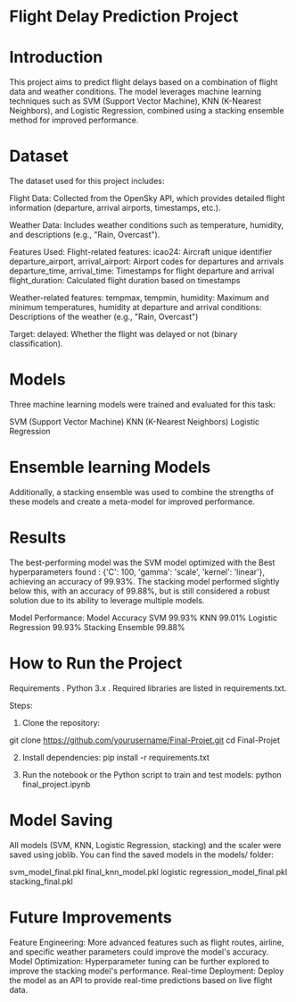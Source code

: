 # Flight Delay Prediction Project

#  Introduction
This project aims to predict flight delays based on a combination of flight data and weather conditions. The model leverages machine learning techniques such as SVM (Support Vector Machine), KNN (K-Nearest Neighbors), and Logistic Regression, combined using a stacking ensemble method for improved performance.

# Dataset
The dataset used for this project includes:

Flight Data: Collected from the OpenSky API, which provides detailed flight information (departure, arrival airports, timestamps, etc.).

Weather Data: Includes weather conditions such as temperature, humidity, and descriptions (e.g., "Rain, Overcast").

Features Used:
Flight-related features:
icao24: Aircraft unique identifier
departure_airport, arrival_airport: Airport codes for departures and arrivals
departure_time, arrival_time: Timestamps for flight departure and arrival
flight_duration: Calculated flight duration based on timestamps

Weather-related features:
tempmax, tempmin, humidity: Maximum and minimum temperatures, humidity at departure and arrival
conditions: Descriptions of the weather (e.g., "Rain, Overcast")

Target:
delayed: Whether the flight was delayed or not (binary classification).

# Models
Three machine learning models were trained and evaluated for this task:

SVM (Support Vector Machine)
KNN (K-Nearest Neighbors)
Logistic Regression

# Ensemble learning Models
Additionally, a stacking ensemble was used to combine the strengths of these models and create a meta-model for improved performance.

# Results
The best-performing model was the SVM model  optimized with the Best hyperparameters found :  {'C': 100, 'gamma': 'scale', 'kernel': 'linear'}, achieving an accuracy of 99.93%. The stacking model performed slightly below this, with an accuracy of 99.88%, but is still considered a robust solution due to its ability to leverage multiple models.

Model            Performance:
Model	         Accuracy
SVM  	         99.93%
KNN	             99.01%
Logistic Regression	99.93%
Stacking Ensemble	99.88%


# How to Run the Project
Requirements
  . Python 3.x
  . Required libraries are listed in requirements.txt.

Steps:

1) Clone the repository:

git clone https://github.com/yourusername/Final-Projet.git
cd Final-Projet

2) Install dependencies:
pip install -r requirements.txt

3) Run the notebook or the Python script to train and test models:
python final_project.ipynb


# Model Saving
All models (SVM, KNN, Logistic Regression, stacking) and the scaler were saved using joblib. You can find the saved models in the models/ folder:

svm_model_final.pkl
final_knn_model.pkl
logistic regression_model_final.pkl
stacking_final.pkl


# Future Improvements
Feature Engineering: More advanced features such as flight routes, airline, and specific weather parameters could improve the model's accuracy.
Model Optimization: Hyperparameter tuning can be further explored to improve the stacking model's performance.
Real-time Deployment: Deploy the model as an API to provide real-time predictions based on live flight data.



